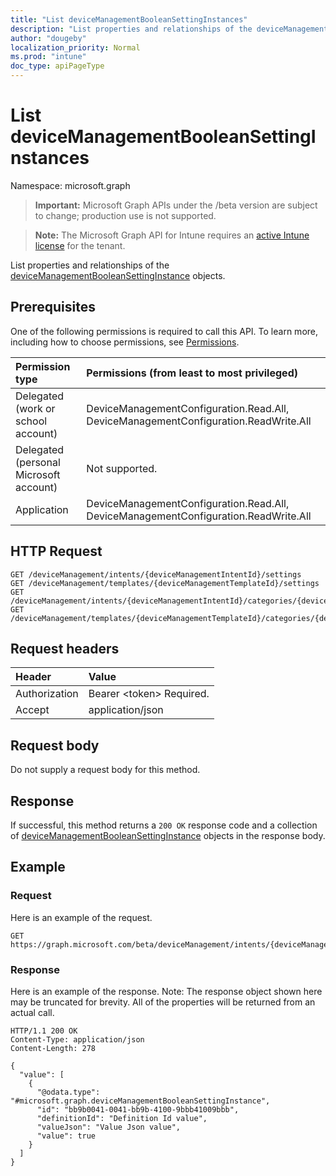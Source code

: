```yaml
---
title: "List deviceManagementBooleanSettingInstances"
description: "List properties and relationships of the deviceManagementBooleanSettingInstance objects."
author: "dougeby"
localization_priority: Normal
ms.prod: "intune"
doc_type: apiPageType
---
```


# List deviceManagementBooleanSettingInstances

Namespace: microsoft.graph

> **Important:** Microsoft Graph APIs under the /beta version are subject to change; production use is not supported.

> **Note:** The Microsoft Graph API for Intune requires an [active Intune license](https://go.microsoft.com/fwlink/?linkid=839381) for the tenant.

List properties and relationships of the [deviceManagementBooleanSettingInstance](../resources/intune-deviceintent-devicemanagementbooleansettinginstance.md) objects.

## Prerequisites
One of the following permissions is required to call this API. To learn more, including how to choose permissions, see [Permissions](/graph/permissions-reference).

|Permission type|Permissions (from least to most privileged)|
|:---|:---|
|Delegated (work or school account)|DeviceManagementConfiguration.Read.All, DeviceManagementConfiguration.ReadWrite.All|
|Delegated (personal Microsoft account)|Not supported.|
|Application|DeviceManagementConfiguration.Read.All, DeviceManagementConfiguration.ReadWrite.All|

## HTTP Request
<!-- {
  "blockType": "ignored"
}
-->
``` http
GET /deviceManagement/intents/{deviceManagementIntentId}/settings
GET /deviceManagement/templates/{deviceManagementTemplateId}/settings
GET /deviceManagement/intents/{deviceManagementIntentId}/categories/{deviceManagementIntentSettingCategoryId}/settings
GET /deviceManagement/templates/{deviceManagementTemplateId}/categories/{deviceManagementTemplateSettingCategoryId}/recommendedSettings
```

## Request headers
|Header|Value|
|:---|:---|
|Authorization|Bearer &lt;token&gt; Required.|
|Accept|application/json|

## Request body
Do not supply a request body for this method.

## Response
If successful, this method returns a `200 OK` response code and a collection of [deviceManagementBooleanSettingInstance](../resources/intune-deviceintent-devicemanagementbooleansettinginstance.md) objects in the response body.

## Example

### Request
Here is an example of the request.
``` http
GET https://graph.microsoft.com/beta/deviceManagement/intents/{deviceManagementIntentId}/settings
```

### Response
Here is an example of the response. Note: The response object shown here may be truncated for brevity. All of the properties will be returned from an actual call.
``` http
HTTP/1.1 200 OK
Content-Type: application/json
Content-Length: 278

{
  "value": [
    {
      "@odata.type": "#microsoft.graph.deviceManagementBooleanSettingInstance",
      "id": "bb9b0041-0041-bb9b-4100-9bbb41009bbb",
      "definitionId": "Definition Id value",
      "valueJson": "Value Json value",
      "value": true
    }
  ]
}
```




